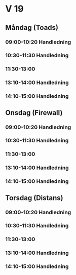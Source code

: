 # V 19
## Måndag (Toads)
### 09:00-10:20 Handledning
### 10:30-11:30 Handledning
### 11:30-13:00 
### 13:10-14:00 Handledning
### 14:10-15:00 Handledning

## Onsdag (Firewall)
### 09:00-10:20 Handledning
### 10:30-11:30 Handledning
### 11:30-13:00 
### 13:10-14:00 Handledning
### 14:10-15:00 Handledning

  
## Torsdag (Distans)
### 09:00-10:20 Handledning
### 10:30-11:30 Handledning
### 11:30-13:00 
### 13:10-14:00 Handledning
### 14:10-15:00 Handledning
